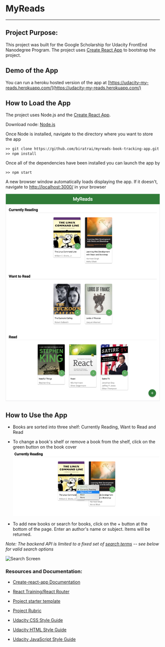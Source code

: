 # MyReads

---

## Project Purpose:

This project was built for the Google Scholarship for Udacity FrontEnd Nanodegree Program. The project uses [Create React App](https://github.com/facebookincubator/create-react-app) to bootstrap the project.

## Demo of the App

You can run a heroku hosted version of the app at [https://udacity-my-reads.herokuapp.com/](https://udacity-my-reads.herokuapp.com/)

## How to Load the App
The project uses Node.js and the [Create React App](https://github.com/facebookincubator/create-react-app). 

Download node: [Node.js](https://nodejs.org/en/)

Once Node is installed, navigate to the directory where you want to store the app

```
>> git clone https://github.com/biratrai/myreads-book-tracking-app.git
>> npm install
```

Once all of the dependencies have been installed you can launch the app by

```
>> npm start
```

A new browser window automatically loads displaying the app. If it doesn't, navigate to [http://localhost:3000/](http://localhost:3000/) in your browser

![Demo Screen](src/images/app.png "Demo screen")

## How to Use the App

- Books are sorted into three shelf: Currently Reading, Want to Read and Read
- To change a book's shelf or remove a book from the shelf, click on the green button on the book cover
  ![Change menu](src/images/shelfchange.png "shelf change")

- To add new books or search for books, click on the + button at the bottom of the page.
  Enter an author's name or subject. Items will be returned.

_Note: The backend API is limited to a fixed set of [search terms](#search-terms) -- see below for valid search options_

![Search Screen](src/screenshots/search-books.png "search")

### Resources and Documentation:

- [Create-react-app Documentation](https://github.com/facebookincubator/create-react-app)
- [React Training/React Router](https://github.com/ReactTraining/react-router)

- [Project starter template](https://github.com/udacity/reactnd-project-myreads-starter)
- [Project Rubric](https://review.udacity.com/#!/rubrics/918/view)
- [Udacity CSS Style Guide](http://udacity.github.io/frontend-nanodegree-styleguide/css.html)
- [Udacity HTML Style Guide](http://udacity.github.io/frontend-nanodegree-styleguide/index.html)
- [Udacity JavaScript Style Guide](http://udacity.github.io/frontend-nanodegree-styleguide/javascript.html)
